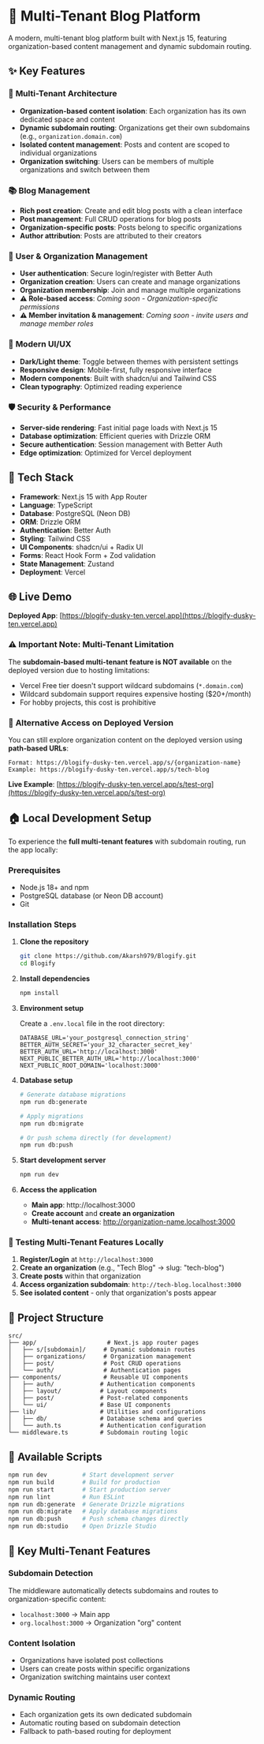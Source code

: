 # 📝 Multi-Tenant Blog Platform

A modern, multi-tenant blog platform built with Next.js 15, featuring organization-based content management and dynamic subdomain routing.

## ✨ Key Features

### 🏢 **Multi-Tenant Architecture** 
- **Organization-based content isolation**: Each organization has its own dedicated space and content
- **Dynamic subdomain routing**: Organizations get their own subdomains (e.g., `organization.domain.com`)
- **Isolated content management**: Posts and content are scoped to individual organizations
- **Organization switching**: Users can be members of multiple organizations and switch between them

### 📚 **Blog Management**
- **Rich post creation**: Create and edit blog posts with a clean interface
- **Post management**: Full CRUD operations for blog posts
- **Organization-specific posts**: Posts belong to specific organizations
- **Author attribution**: Posts are attributed to their creators

### 👥 **User & Organization Management**
- **User authentication**: Secure login/register with Better Auth
- **Organization creation**: Users can create and manage organizations
- **Organization membership**: Join and manage multiple organizations
- **⚠️ Role-based access**: *Coming soon - Organization-specific permissions*
- **⚠️ Member invitation & management**: *Coming soon - invite users and manage member roles*

### 🎨 **Modern UI/UX**
- **Dark/Light theme**: Toggle between themes with persistent settings
- **Responsive design**: Mobile-first, fully responsive interface
- **Modern components**: Built with shadcn/ui and Tailwind CSS
- **Clean typography**: Optimized reading experience

### 🛡️ **Security & Performance**
- **Server-side rendering**: Fast initial page loads with Next.js 15
- **Database optimization**: Efficient queries with Drizzle ORM
- **Secure authentication**: Session management with Better Auth
- **Edge optimization**: Optimized for Vercel deployment

## 🚀 Tech Stack

- **Framework**: Next.js 15 with App Router
- **Language**: TypeScript
- **Database**: PostgreSQL (Neon DB)
- **ORM**: Drizzle ORM
- **Authentication**: Better Auth
- **Styling**: Tailwind CSS
- **UI Components**: shadcn/ui + Radix UI
- **Forms**: React Hook Form + Zod validation
- **State Management**: Zustand
- **Deployment**: Vercel

## 🌐 Live Demo

**Deployed App**: [https://blogify-dusky-ten.vercel.app](https://blogify-dusky-ten.vercel.app)

### ⚠️ **Important Note: Multi-Tenant Limitation**

The **subdomain-based multi-tenant feature is NOT available** on the deployed version due to hosting limitations:

- Vercel Free tier doesn't support wildcard subdomains (`*.domain.com`)
- Wildcard subdomain support requires expensive hosting ($20+/month)
- For hobby projects, this cost is prohibitive

### 🔗 **Alternative Access on Deployed Version**

You can still explore organization content on the deployed version using **path-based URLs**:

```
Format: https://blogify-dusky-ten.vercel.app/s/{organization-name}
Example: https://blogify-dusky-ten.vercel.app/s/tech-blog
```

**Live Example**: [https://blogify-dusky-ten.vercel.app/s/test-org](https://blogify-dusky-ten.vercel.app/s/test-org)

## 🏠 **Local Development Setup**

To experience the **full multi-tenant features** with subdomain routing, run the app locally:

### Prerequisites

- Node.js 18+ and npm
- PostgreSQL database (or Neon DB account)
- Git

### Installation Steps

1. **Clone the repository**
   ```bash
   git clone https://github.com/Akarsh979/Blogify.git
   cd Blogify
   ```

2. **Install dependencies**
   ```bash
   npm install
   ```

3. **Environment setup**
   
   Create a `.env.local` file in the root directory:
   ```env
   DATABASE_URL='your_postgresql_connection_string'
   BETTER_AUTH_SECRET='your_32_character_secret_key'
   BETTER_AUTH_URL='http://localhost:3000'
   NEXT_PUBLIC_BETTER_AUTH_URL='http://localhost:3000'
   NEXT_PUBLIC_ROOT_DOMAIN='localhost:3000'
   ```

4. **Database setup**
   ```bash
   # Generate database migrations
   npm run db:generate
   
   # Apply migrations
   npm run db:migrate
   
   # Or push schema directly (for development)
   npm run db:push
   ```

5. **Start development server**
   ```bash
   npm run dev
   ```

6. **Access the application**
   - **Main app**: http://localhost:3000
   - **Create account** and **create an organization**
   - **Multi-tenant access**: http://organization-name.localhost:3000

### 🎯 **Testing Multi-Tenant Features Locally**

1. **Register/Login** at `http://localhost:3000`
2. **Create an organization** (e.g., "Tech Blog" → slug: "tech-blog")
3. **Create posts** within that organization
4. **Access organization subdomain**: `http://tech-blog.localhost:3000`
5. **See isolated content** - only that organization's posts appear

## 📁 **Project Structure**

```
src/
├── app/                    # Next.js app router pages
│   ├── s/[subdomain]/     # Dynamic subdomain routes
│   ├── organizations/     # Organization management
│   ├── post/              # Post CRUD operations
│   └── auth/              # Authentication pages
├── components/            # Reusable UI components
│   ├── auth/             # Authentication components
│   ├── layout/           # Layout components
│   ├── post/             # Post-related components
│   └── ui/               # Base UI components
├── lib/                  # Utilities and configurations
│   ├── db/               # Database schema and queries
│   └── auth.ts           # Authentication configuration
└── middleware.ts         # Subdomain routing logic
```

## 🔧 **Available Scripts**

```bash
npm run dev          # Start development server
npm run build        # Build for production
npm run start        # Start production server
npm run lint         # Run ESLint
npm run db:generate  # Generate Drizzle migrations
npm run db:migrate   # Apply database migrations
npm run db:push      # Push schema changes directly
npm run db:studio    # Open Drizzle Studio
```

## 🌟 **Key Multi-Tenant Features**

### Subdomain Detection
The middleware automatically detects subdomains and routes to organization-specific content:
- `localhost:3000` → Main app
- `org.localhost:3000` → Organization "org" content

### Content Isolation
- Organizations have isolated post collections
- Users can create posts within specific organizations
- Organization switching maintains user context

### Dynamic Routing
- Each organization gets its own dedicated subdomain
- Automatic routing based on subdomain detection
- Fallback to path-based routing for deployment


